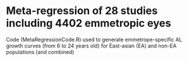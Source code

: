 # Meta-regression of 28 studies including 4402 emmetropic eyes
Code (MetaRegressionCode.R) used to generate emmetrope-specific AL growth curves (from 6 to 24 years old) for East-asian (EA) and non-EA populations (and combined) 



